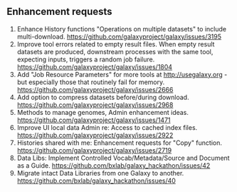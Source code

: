 ## Enhancement requests
1. Enhance History functions "Operations on multiple datasets" to include multi-download. https://github.com/galaxyproject/galaxy/issues/3195
1. Improve tool errors related to empty result files. When empty result datasets are produced, downstream processes with the same tool, expecting inputs, triggers a random job failure. https://github.com/galaxyproject/galaxy/issues/1804
1. Add "Job Resource Parameters" for more tools at http://usegalaxy.org - but especially those that routinely fail for memory. https://github.com/galaxyproject/galaxy/issues/2666
1. Add option to compress datasets before/during download. https://github.com/galaxyproject/galaxy/issues/2968
1. Methods to manage genomes, Admin enhancement ideas. https://github.com/galaxyproject/galaxy/issues/1471
1. Improve UI local data Admin re: Access to cached index files. https://github.com/galaxyproject/galaxy/issues/2922
1. Histories shared with me: Enhancement requests for "Copy" function. https://github.com/galaxyproject/galaxy/issues/2719
1. Data Libs: Implement Controlled Vocab/Metadata/Source and Document as a Guide. https://github.com/bxlab/galaxy_hackathon/issues/42
1. Migrate intact Data Libraries from one Galaxy to another. https://github.com/bxlab/galaxy_hackathon/issues/40

